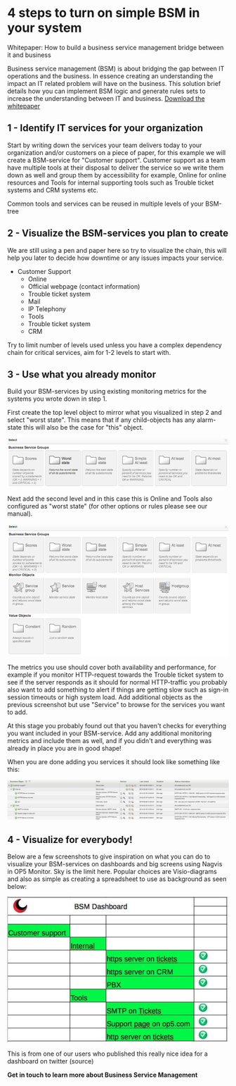 # 4 steps to turn on simple BSM in your system

Whitepaper: How to build a business service management bridge between it and business

Business service management (BSM) is about bridging the gap between IT operations and the business. In essence creating an understanding the impact an IT related problem will have on the business. This solution brief details how you can implement BSM logic and generate rules sets to increase the understanding between IT and business. [Download the whitepaper](attachments/5376342/5734800.pdf)

## 1 - Identify IT services for your organization

Start by writing down the services your team delivers today to your organization and/or customers on a piece of paper, for this example we will create a BSM-service for "Customer support". Customer support as a team have multiple tools at their disposal to deliver the service so we write them down as well and group them by accessibility for example, Online for online resources and Tools for internal supporting tools such as Trouble ticket systems and CRM systems etc.

Common tools and services can be reused in multiple levels of your BSM-tree

## 2 - Visualize the BSM-services you plan to create

We are still using a pen and paper here so try to visualize the chain, this will help you later to decide how downtime or any issues impacts your service.

- Customer Support
  - Online
  - Official webpage (contact information)
  - Trouble ticket system
  - Mail
  - IP Telephony
  - Tools
  - Trouble ticket system
  - CRM

Try to limit number of levels used unless you have a complex dependency chain for critical services, aim for 1-2 levels to start with.

## 3 - Use what you already monitor

Build your BSM-services by using existing monitoring metrics for the systems you wrote down in step 1.

First create the top level object to mirror what you visualized in step 2 and select "worst state". This means that if any child-objects has any alarm-state this will also be the case for "this" object.

![](attachments/5376342/5734730.png)

Next add the second level and in this case this is Online and Tools also configured as "worst state" (for other options or rules please see our manual).

![](attachments/5376342/5734731.png)

The metrics you use should cover both availability and performance, for example if you monitor HTTP-request towards the Trouble ticket system to see if the server responds as it should for normal HTTP-traffic you probably also want to add something to alert if things are getting slow such as sign-in session timeouts or high system load. Add additional objects as the previous screenshot but use "Service" to browse for the services you want to add.

At this stage you probably found out that you haven't checks for everything you want included in your BSM-service. Add any additional monitoring metrics and include them as well, and if you didn't and everything was already in place you are in good shape!

When you are done adding you services it should look like something like this:

![](attachments/5376342/5734732.png)

## 4 - Visualize for everybody!

Below are a few screenshots to give inspiration on what you can do to visualize your BSM-services on dashboards and big screens using Nagvis in OP5 Monitor. Sky is the limit here. Popular choices are Visio-diagrams and also as simple as creating a spreadsheet to use as background as seen below:

![](attachments/5376342/5734737.png)

This is from one of our users who published this really nice idea for a dashboard on twitter (source)

**Get in touch to learn more about Business Service Management**
